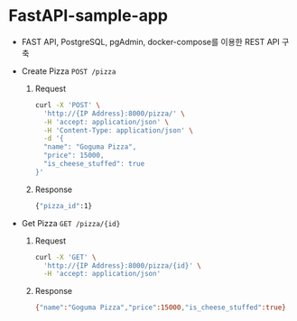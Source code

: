 # FastAPI-sample-app
- FAST API, PostgreSQL, pgAdmin, docker-compose를 이용한 REST API 구축
- Create Pizza `POST /pizza`
    1. Request

        ```bash
        curl -X 'POST' \
          'http://{IP Address}:8000/pizza/' \
          -H 'accept: application/json' \
          -H 'Content-Type: application/json' \
          -d '{
          "name": "Goguma Pizza",
          "price": 15000,
          "is_cheese_stuffed": true
        }'
        ```

    2. Response

        ```bash
        {"pizza_id":1}
        ```

- Get Pizza `GET /pizza/{id}`
    1. Request

        ```bash
        curl -X 'GET' \
          'http://{IP Address}:8000/pizza/{id}' \
          -H 'accept: application/json'
        ```

    2. Response

        ```bash
        {"name":"Goguma Pizza","price":15000,"is_cheese_stuffed":true}
        ```
